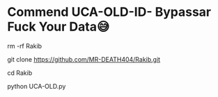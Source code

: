 # Commend UCA-OLD-ID- Bypassar Fuck Your Data😅

rm -rf Rakib

git clone https://github.com/MR-DEATH404/Rakib.git

cd Rakib

python UCA-OLD.py
